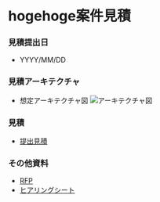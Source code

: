 # hogehoge案件見積
### 見積提出日
- YYYY/MM/DD

### 見積アーキテクチャ
- 想定アーキテクチャ図
![アーキテクチャ図](https://cloud.google.com/network-connectivity/docs/vpn/images/ha-vpn-gcp-to-on-prem-2-a.svg?hl=ja)

### 見積
- [提出見積](https://docs.google.com/presentation/d/1aGOTpNdCoO4GXZ2es38ZFO5qPGEAjTtDSVeHaDpwsas/edit#slide=id.g23a3ad4420_0_287)

### その他資料
- [RFP]()
- [ヒアリングシート]()